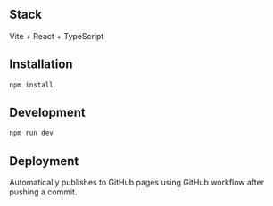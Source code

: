 ## Stack

Vite + React + TypeScript

## Installation

```bash
npm install
```

## Development

```bash
npm run dev
```

## Deployment

Automatically publishes to GitHub pages using GitHub workflow after pushing a commit.
